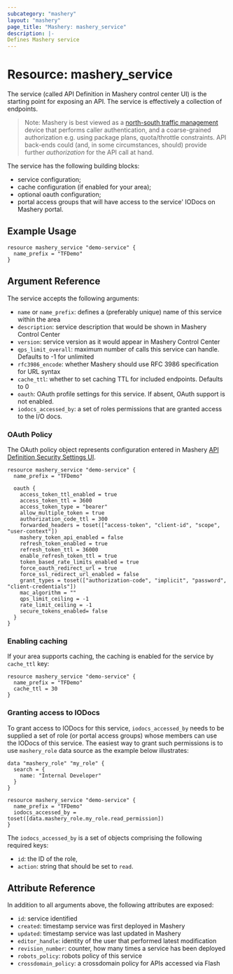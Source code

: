 ```yaml
---
subcategory: "mashery"
layout: "mashery"
page_title: "Mashery: mashery_service"
description: |-
Defines Mashery service
---
```


# Resource: mashery_service

The service (called API Definition in Mashery control center UI) is the starting point for exposing
an API. The service is effectively a collection of endpoints. 

> Note: Mashery is best viewed as a [north-south traffic management](https://en.wikipedia.org/wiki/North-south_traffic)
> device that performs caller authentication, and a coarse-grained authorization e.g. using package plans,
> quota/throttle constraints. API back-ends could (and, in some circumstances, should) provide 
> further *authorization* for the API call at hand.

The service has the following building blocks:
- service configuration;
- cache configuration (if enabled for your area);
- optional oauth configuration;
- portal access groups that will have access to the service' IODocs on Mashery portal.

## Example Usage

```hcl
resource mashery_service "demo-service" {
  name_prefix = "TFDemo"
}
```

## Argument Reference
The service accepts the following arguments:
- `name` or `name_prefix`: defines a (preferably unique) name of this service within the area
- `description`: service description that would be shown in Mashery Control Center
- `version`: service version as it would appear in Mashery Control Center  
- `qps_limit_overall`: maximum number of calls this service can handle. Defaults to -1 for unlimited
- `rfc3986_encode`: whether Mashery should use RFC 3986 specification for URL syntax
- `cache_ttl`: whether to set caching TTL for included endpoints. Defaults to 0
- `oauth`: OAuth profile settings for this service. If absent, OAuth support is not enabled.
- `iodocs_accessed_by`: a set of roles permissions that are granted access to the I/O docs.

### OAuth Policy
The OAuth policy object represents configuration entered in Mashery [API Definition Security
Settings UI](http://docs.mashery.com/design/GUID-2D1DEABD-0630-41BA-807C-FD139B80482B.html).

```hcl
resource mashery_service "demo-service" {
  name_prefix = "TFDemo"

  oauth {
    access_token_ttl_enabled = true
    access_token_ttl = 3600
    access_token_type = "bearer"
    allow_multiple_token = true
    authorization_code_ttl = 300
    forwarded_headers = toset(["access-token", "client-id", "scope", "user-context"])
    mashery_token_api_enabled = false
    refresh_token_enabled = true
    refresh_token_ttl = 36000
    enable_refresh_token_ttl = true
    token_based_rate_limits_enabled = true
    force_oauth_redirect_url = true
    force_ssl_redirect_url_enabled = false
    grant_types = toset(["authorization-code", "implicit", "password", "client-credentials"])
    mac_algorithm = ""
    qps_limit_ceiling = -1
    rate_limit_ceiling = -1
    secure_tokens_enabled= false
  }
}
```

### Enabling caching
If your area supports caching, the caching is enabled for the service by `cache_ttl` key:
```hcl
resource mashery_service "demo-service" {
  name_prefix = "TFDemo"
  cache_ttl = 30
}
```

### Granting access to IODocs

To grant access to IODocs for this service, `iodocs_accessed_by` needs to be supplied a set of 
role (or portal access groups) whose members can use the IODocs of this service. The easiest way
to grant such permissions is to use `mashery_role` data source as the example below
illustrates:

```hcl
data "mashery_role" "my_role" {
  search = {
    name: "Internal Developer"
  }
}

resource mashery_service "demo-service" {
  name_prefix = "TFDemo"
  iodocs_accessed_by = toset([data.mashery_role.my_role.read_permission])
}
```

The `iodocs_accessed_by` is a set of objects comprising the following required keys:
- `id`: the ID of the role,
- `action`: string that should be set to `read`.


## Attribute Reference

In addition to all arguments above, the following attributes are exposed:

* `id`: service identified
* `created`: timestamp service was first deployed in Mashery
* `updated`: timestamp service was last updated in Mashery
* `editor_handle`: identity of the user that performed latest modification
* `revision_number`: counter, how many times a service has been deployed
* `robots_policy`: robots policy of this service
* `crossdomain_policy`: a crossdomain policy for APIs accessed via Flash